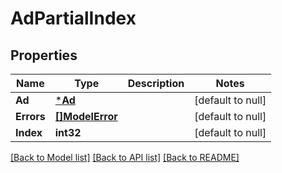 # AdPartialIndex

## Properties
Name | Type | Description | Notes
------------ | ------------- | ------------- | -------------
**Ad** | [***Ad**](Ad.md) |  | [default to null]
**Errors** | [**[]ModelError**](Error.md) |  | [default to null]
**Index** | **int32** |  | [default to null]

[[Back to Model list]](../README.md#documentation-for-models) [[Back to API list]](../README.md#documentation-for-api-endpoints) [[Back to README]](../README.md)

